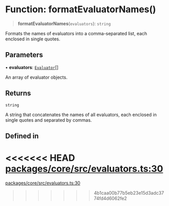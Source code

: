 # Function: formatEvaluatorNames()

> **formatEvaluatorNames**(`evaluators`): `string`

Formats the names of evaluators into a comma-separated list, each enclosed in single quotes.

## Parameters

• **evaluators**: [`Evaluator`](../interfaces/Evaluator.md)[]

An array of evaluator objects.

## Returns

`string`

A string that concatenates the names of all evaluators, each enclosed in single quotes and separated by commas.

## Defined in

<<<<<<< HEAD
[packages/core/src/evaluators.ts:30](https://github.com/8bitsats/eliza/blob/b6c06b96b915454d08a65f46cfdce8da763cbf85/packages/core/src/evaluators.ts#L30)
=======
[packages/core/src/evaluators.ts:30](https://github.com/ai16z/eliza/blob/7fcf54e7fb2ba027d110afcc319c0b01b3f181dc/packages/core/src/evaluators.ts#L30)
>>>>>>> 4b1caa00b77b5eb23e15d3adc3774fd4d6062fe2
